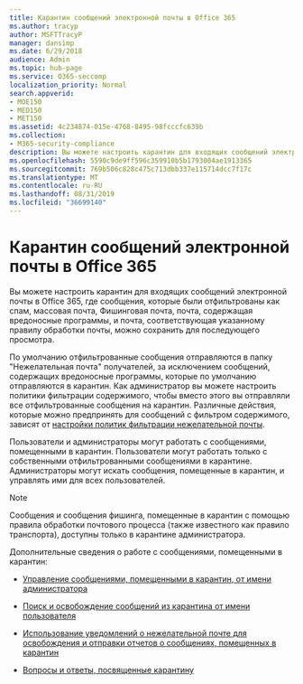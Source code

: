 ```yaml
---
title: Карантин сообщений электронной почты в Office 365
ms.author: tracyp
author: MSFTTracyP
manager: dansimp
ms.date: 6/29/2018
audience: Admin
ms.topic: hub-page
ms.service: O365-seccomp
localization_priority: Normal
search.appverid:
- MOE150
- MED150
- MET150
ms.assetid: 4c234874-015e-4768-8495-98fcccfc639b
ms.collection:
- M365-security-compliance
description: Вы можете настроить карантин для входящих сообщений электронной почты в Office 365, где входящие сообщения электронной почты, которые были отфильтрованы как спам, массовые, фишинговую почту и вредоносные программы, можно хранить для последующего просмотра.
ms.openlocfilehash: 5590c9de9ff596c359910b5b1793004ae1913365
ms.sourcegitcommit: 769b506c828c475c713dbb337e115714dcc7f17c
ms.translationtype: MT
ms.contentlocale: ru-RU
ms.lasthandoff: 08/31/2019
ms.locfileid: "36699140"
---
```

# <a name="quarantine-email-messages-in-office-365"></a>Карантин сообщений электронной почты в Office 365

Вы можете настроить карантин для входящих сообщений электронной почты в Office 365, где сообщения, которые были отфильтрованы как спам, массовая почта, Фишинговая почта, почта, содержащая вредоносные программы, и почта, соответствующая указанному правилу обработки почты, можно сохранить для последующего просмотра.
  
По умолчанию отфильтрованные сообщения отправляются в папку "Нежелательная почта" получателей, за исключением сообщений, содержащих вредоносные программы, которые по умолчанию отправляются в карантин. Как администратор вы можете настроить политики фильтрации содержимого, чтобы вместо этого вы отправляли все отфильтрованные сообщения на карантин. Различные действия, которые можно предпринять для сообщений с фильтром содержимого, зависят от [настройки политик фильтрации нежелательной почты](configure-your-spam-filter-policies.md).
  
Пользователи и администраторы могут работать с сообщениями, помещенными в карантин. Пользователи могут работать только с собственными отфильтрованными сообщениями в карантине. Администраторы могут искать сообщения, помещенные в карантин, и управлять ими для всех пользователей.

> [!NOTE]
> Сообщения и сообщения фишинга, помещенные в карантин с помощью правила обработки почтового процесса (также известного как правило транспорта), доступны только в карантине администратора.
  
Дополнительные сведения о работе с сообщениями, помещенными в карантин:
  
- [Управление сообщениями, помещенными в карантин, от имени администратора](manage-quarantined-messages-and-files.md)

- [Поиск и освобождение сообщений из карантина от имени пользователя](find-and-release-quarantined-messages-as-a-user.md)

- [Использование уведомлений о нежелательной почте для освобождения и отправки отчетов о сообщениях, помещенных в карантин](use-spam-notifications-to-release-and-report-quarantined-messages.md)

- [Вопросы и ответы, посвященные карантину](quarantine-faq.md)
